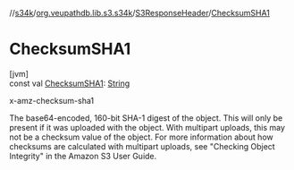 //[s34k](../../../index.md)/[org.veupathdb.lib.s3.s34k](../index.md)/[S3ResponseHeader](index.md)/[ChecksumSHA1](-checksum-s-h-a1.md)

# ChecksumSHA1

[jvm]\
const val [ChecksumSHA1](-checksum-s-h-a1.md): [String](https://kotlinlang.org/api/latest/jvm/stdlib/kotlin/-string/index.html)

x-amz-checksum-sha1

The base64-encoded, 160-bit SHA-1 digest of the object. This will only be present if it was uploaded with the object. With multipart uploads, this may not be a checksum value of the object. For more information about how checksums are calculated with multipart uploads, see "Checking Object Integrity" in the Amazon S3 User Guide.
